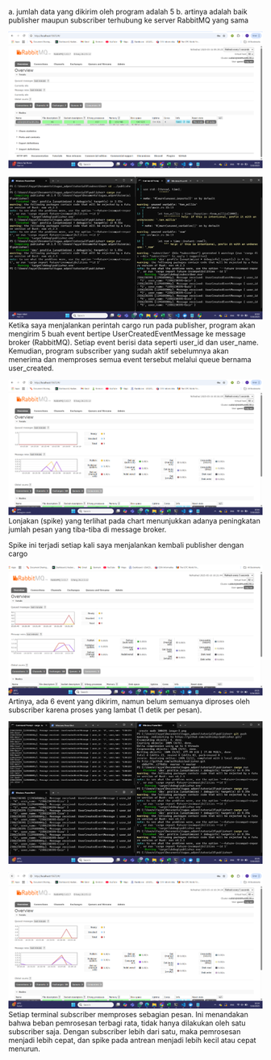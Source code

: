a. jumlah data yang dikirim oleh program adalah 5
b. artinya adalah baik publisher maupun subscriber terhubung ke server RabbitMQ yang sama

![alt text](image.png)

![alt text](image-1.png)
Ketika saya menjalankan perintah cargo run pada publisher, program akan mengirim 5 buah event bertipe UserCreatedEventMessage ke message broker (RabbitMQ).
Setiap event berisi data seperti user_id dan user_name.
Kemudian, program subscriber yang sudah aktif sebelumnya akan menerima dan memproses semua event tersebut melalui queue bernama user_created.

![alt text](image-2.png)
Lonjakan (spike) yang terlihat pada chart menunjukkan adanya peningkatan jumlah pesan yang tiba-tiba di message broker.

Spike ini terjadi setiap kali saya menjalankan kembali publisher dengan cargo 

![alt text](image-3.png)
Artinya, ada 6 event yang dikirim, namun belum semuanya diproses oleh subscriber karena proses yang lambat (1 detik per pesan).

![alt text](image-5.png)

![alt text](image-4.png)
Setiap terminal subscriber memproses sebagian pesan. Ini menandakan bahwa beban pemrosesan terbagi rata, tidak hanya dilakukan oleh satu subscriber saja.
Dengan subscriber lebih dari satu, maka pemrosesan menjadi lebih cepat, dan spike pada antrean menjadi lebih kecil atau cepat menurun.